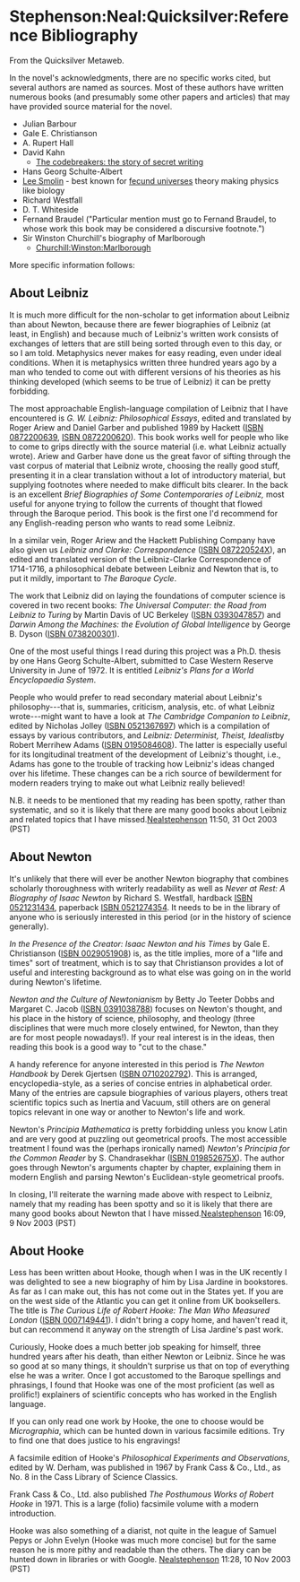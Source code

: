 
# Stephenson:Neal:Quicksilver:Reference Bibliography

From the Quicksilver Metaweb.

In the novel's acknowledgments, there are no specific works cited, but several authors are named as sources. Most of these authors have written numerous books (and presumably some other papers and articles) that may have provided source material for the novel.

* Julian Barbour
* Gale E. Christianson
* A. Rupert Hall
* David Kahn
	+ [The codebreakers: the story of secret writing](/kahn-david-codebreakers)
* Hans Georg Schulte-Albert
* [Lee Smolin](/lee-smolin) - best known for [fecund universes](/fecund-universes) theory making physics like biology
* Richard Westfall
* D. T. Whiteside
* Fernand Braudel ("Particular mention must go to Fernand Braudel, to whose work this book may be considered a discursive footnote.")
* Sir Winston Churchill's biography of Marlborough
	+ [Churchill:Winston:Marlborough](/churchill-winston-marlborough)


More specific information follows:

## About Leibniz



It is much more difficult for the non-scholar to get information about Leibniz than about Newton, because there are fewer biographies of Leibniz (at least, in English) and because much of Leibniz's written work consists of exchanges of letters that are still being sorted through even to this day, or so I am told. Metaphysics never makes for easy reading, even under ideal conditions. When it is metaphysics written three hundred years ago by a man who tended to come out with different versions of his theories as his thinking developed (which seems to be true of Leibniz) it can be pretty forbidding.

The most approachable English-language compilation of Leibniz that I have encountered is *G. W. Leibniz: Philosophical Essays*, edited and translated by Roger Ariew and Daniel Garber and published 1989 by Hackett ([ISBN 0872200639](/), [ISBN 0872200620](/)). This book works well for people who like to come to grips directly with the source material (i.e. what Leibniz actually wrote). Ariew and Garber have done us the great favor of sifting through the vast corpus of material that Leibniz wrote, choosing the really good stuff, presenting it in a clear translation without a lot of introductory material, but supplying footnotes where needed to make difficult bits clearer. In the back is an excellent *Brief Biographies of Some Contemporaries of Leibniz,* most useful for anyone trying to follow the currents of thought that flowed through the Baroque period. This book is the first one I'd recommend for any English-reading person who wants to read some Leibniz.

In a similar vein, Roger Ariew and the Hackett Publishing Company have also given us *Leibniz and Clarke: Correspondence* ([ISBN 087220524X](/)), an edited and translated version of the Leibniz-Clarke Correspondence of 1714-1716, a philosophical debate between Leibniz and Newton that is, to put it mildly, important to *The Baroque Cycle*.

The work that Leibniz did on laying the foundations of computer science is covered in two recent books: *The Universal Computer: the Road from Leibniz to Turing* by Martin Davis of UC Berkeley ([ISBN 0393047857](/)) and *Darwin Among the Machines: the Evolution of Global Intelligence* by George B. Dyson ([ISBN 0738200301](/)).

One of the most useful things I read during this project was a Ph.D. thesis by one Hans Georg Schulte-Albert, submitted to Case Western Reserve University in June of 1972. It is entitled *Leibniz's Plans for a World Encyclopaedia System*.

People who would prefer to read secondary material about Leibniz's philosophy---that is, summaries, criticism, analysis, etc. of what Leibniz wrote---might want to have a look at *The Cambridge Companion to Leibniz*, edited by Nicholas Jolley ([ISBN 0521367697](/)) which is a compilation of essays by various contributors, and *Leibniz: Determinist, Theist, Idealist*by Robert Merrihew Adams ([ISBN 0195084608](/)). The latter is especially useful for its longitudinal treatment of the development of Leibniz's thought, i.e., Adams has gone to the trouble of tracking how Leibniz's ideas changed over his lifetime. These changes can be a rich source of bewilderment for modern readers trying to make out what Leibniz really believed!

N.B. it needs to be mentioned that my reading has been spotty, rather than systematic, and so it is likely that there are many good books about Leibniz and related topics that I have missed.[Nealstephenson](/user-nealstephenson) 11:50, 31 Oct 2003 (PST)

## About Newton



It's unlikely that there will ever be another Newton biography that combines scholarly thoroughness with writerly readability as well as *Never at Rest: A Biography of Isaac Newton* by Richard S. Westfall, hardback [ISBN 0521231434](/), paperback [ISBN 0521274354](/). It needs to be in the library of anyone who is seriously interested in this period (or in the history of science generally).

*In the Presence of the Creator: Isaac Newton and his Times* by Gale E. Christianson ([ISBN 0029051908](/)) is, as the title implies, more of a "life and times" sort of treatment, which is to say that Christianson provides a lot of useful and interesting background as to what else was going on in the world during Newton's lifetime.

*Newton and the Culture of Newtonianism* by Betty Jo Teeter Dobbs and Margaret C. Jacob ([ISBN 0391038788](/)) focuses on Newton's thought, and his place in the history of science, philosophy, and theology (three disciplines that were much more closely entwined, for Newton, than they are for most people nowadays!). If your real interest is in the ideas, then reading this book is a good way to "cut to the chase."

A handy reference for anyone interested in this period is *The Newton Handbook* by Derek Gjertsen ([ISBN 0710202792](/)). This is arranged, encyclopedia-style, as a series of concise entries in alphabetical order. Many of the entries are capsule biographies of various players, others treat scientific topics such as Inertia and Vacuum, still others are on general topics relevant in one way or another to Newton's life and work.

Newton's *Principia Mathematica* is pretty forbidding unless you know Latin and are very good at puzzling out geometrical proofs. The most accessible treatment I found was the (perhaps ironically named) *Newton's Principia for the Common Reader* by S. Chandrasekhar ([ISBN 019852675X](/)). The author goes through Newton's arguments chapter by chapter, explaining them in modern English and parsing Newton's Euclidean-style geometrical proofs.

In closing, I'll reiterate the warning made above with respect to Leibniz, namely that my reading has been spotty and so it is likely that there are many good books about Newton that I have missed.[Nealstephenson](/user-nealstephenson) 16:09, 9 Nov 2003 (PST)

## About Hooke



Less has been written about Hooke, though when I was in the UK recently I was delighted to see a new biography of him by Lisa Jardine in bookstores. As far as I can make out, this has not come out in the States yet. If you are on the west side of the Atlantic you can get it online from UK booksellers. The title is *The Curious Life of Robert Hooke: The Man Who Measured London* ([ISBN 0007149441](/)). I didn't bring a copy home, and haven't read it, but can recommend it anyway on the strength of Lisa Jardine's past work.

Curiously, Hooke does a much better job speaking for himself, three hundred years after his death, than either Newton or Leibniz. Since he was so good at so many things, it shouldn't surprise us that on top of everything else he was a writer. Once I got accustomed to the Baroque spellings and phrasings, I found that Hooke was one of the most proficient (as well as prolific!) explainers of scientific concepts who has worked in the English language.

If you can only read one work by Hooke, the one to choose would be *Micrographia*, which can be hunted down in various facsimile editions. Try to find one that does justice to his engravings!

A facsimile edition of Hooke's *Philosophical Experiments and Observations*, edited by W. Derham, was published in 1967 by Frank Cass & Co., Ltd., as No. 8 in the Cass Library of Science Classics.

Frank Cass & Co., Ltd. also published *The Posthumous Works of Robert Hooke* in 1971. This is a large (folio) facsimile volume with a modern introduction.

Hooke was also something of a diarist, not quite in the league of Samuel Pepys or John Evelyn (Hooke was much more concise) but for the same reason he is more pithy and readable than the others. The diary can be hunted down in libraries or with Google. [Nealstephenson](/user-nealstephenson) 11:28, 10 Nov 2003 (PST)
